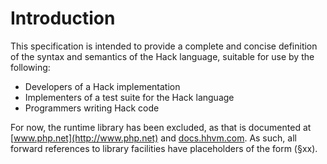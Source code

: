 # Introduction
This specification is intended to provide a complete and concise
definition of the syntax and semantics of the Hack language, suitable for
use by the following:

-   Developers of a Hack implementation
-   Implementers of a test suite for the Hack language
-   Programmers writing Hack code

For now, the runtime library has been excluded, as that is documented at [www.php.net](http://www.php.net) and [docs.hhvm.com](http://docs.hhvm.com). As such, all forward references to library facilities have placeholders of the form (§xx).
